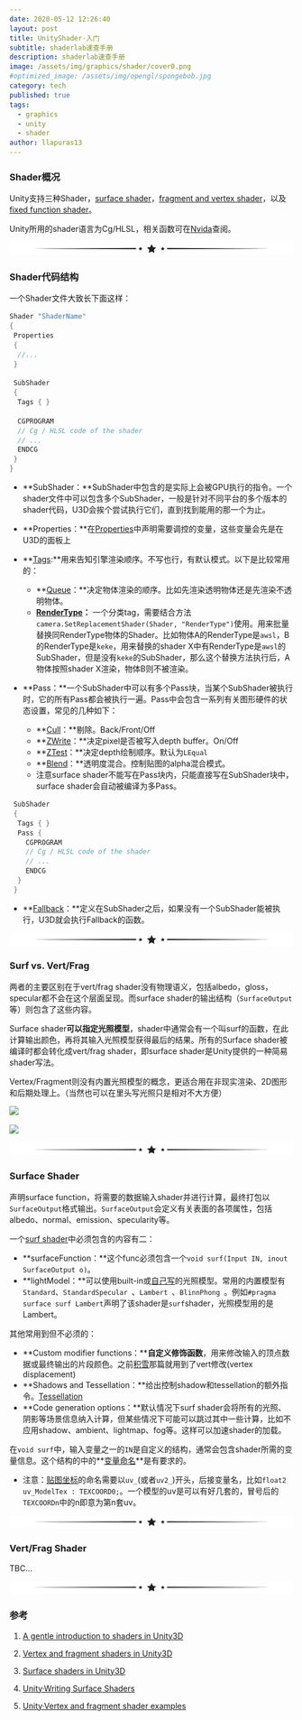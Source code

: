 ```yaml
---
date: 2020-05-12 12:26:40
layout: post
title: UnityShader·入门
subtitle: shaderlab速查手册
description: shaderlab速查手册
image: /assets/img/graphics/shader/cover0.png
#optimized_image: /assets/img/opengl/spongebob.jpg
category: tech
published: true
tags:
  - graphics
  - unity
  - shader
author: llapuras13
---
```


### Shader概况

Unity支持三种Shader，[surface shader](https://docs.unity3d.com/Manual/SL-SurfaceShaders.html)，[fragment and vertex shader](https://docs.unity3d.com/Manual/SL-ShaderPrograms.html)，以及[fixed function shader](https://docs.unity3d.com/Manual/ShaderTut1.html)。

Unity所用的shader语言为Cg/HLSL，相关函数可在[Nvida](https://developer.download.nvidia.cn/cg/index_stdlib.html)查阅。

![](/assets/img/line.png)

### Shader代码结构

一个Shader文件大致长下面这样：

```c++
Shader "ShaderName"
{
 Properties
 {
  //...
 }
 
 SubShader
 {
  Tags { }

  CGPROGRAM
  // Cg / HLSL code of the shader
  // ...
  ENDCG
 }
}

```

- **SubShader：**SubShader中包含的是实际上会被GPU执行的指令。一个shader文件中可以包含多个SubShader，一般是针对不同平台的多个版本的shader代码，U3D会挨个尝试执行它们，直到找到能用的那一个为止。

- **Properties：**在[Properties](https://docs.unity3d.com/Manual/SL-Properties.html)中声明需要调控的变量，这些变量会先是在U3D的面板上

- **[Tags](https://docs.unity3d.com/Manual/SL-SubShaderTags.html):**用来告知引擎渲染顺序。不写也行，有默认模式。以下是比较常用的：
  - **[Queue](https://docs.unity3d.com/Manual/SL-SubShaderTags.html)：**决定物体渲染的顺序。比如先渲染透明物体还是先渲染不透明物体。
  - **[RenderType](https://docs.unity3d.com/Manual/SL-ShaderReplacement.html)：** 一个分类tag，需要结合方法``camera.SetReplacementShader(Shader, "RenderType")``使用。用来批量替换同RenderType物体的Shader。比如物体A的RenderType是``awsl``，B的RenderType是``keke``，用来替换的shader X中有RenderType是``awsl``的SubShader，但是没有``keke``的SubShader，那么这个替换方法执行后，A物体按照shader X渲染，物体B则不被渲染。

- **Pass：**一个SubShader中可以有多个Pass块，当某个SubShader被执行时，它的所有Pass都会被执行一遍。Pass中会包含一系列有关图形硬件的状态设置，常见的几种如下：
  - **[Cull](https://docs.unity3d.com/Manual/SL-CullAndDepth.html)：**剔除。Back/Front/Off
  - **[ZWrite](https://docs.unity3d.com/Manual/SL-CullAndDepth.html)：**决定pixel是否被写入depth buffer。On/Off
  - **[ZTest](https://docs.unity3d.com/Manual/SL-CullAndDepth.html)：**决定depth绘制顺序。默认为``LEqual``
  - **[Blend](https://docs.unity3d.com/Manual/SL-Blend.html)：**透明度混合。控制贴图的alpha混合模式。
  - 注意surface shader不能写在Pass块内，只能直接写在SubShader块中，surface shader会自动被编译为多Pass。

```cpp
 SubShader
 {
  Tags { }
  Pass {
    CGPROGRAM
    // Cg / HLSL code of the shader
    // ...
    ENDCG
  }
 }
```

- **[Fallback](https://docs.unity3d.com/Manual/SL-Fallback.html)：**定义在SubShader之后，如果没有一个SubShader能被执行，U3D就会执行Fallback的函数。

![](/assets/img/line.png)

### Surf vs. Vert/Frag

两者的主要区别在于vert/frag shader没有物理语义，包括albedo，gloss，specular都不会在这个层面呈现。而surface shader的输出结构（``SurfaceOutput``等）则包含了这些内容。

Surface shader**可以指定光照模型**，shader中通常会有一个叫surf的函数，在此计算输出颜色，再将其输入光照模型获得最后的结果。所有的Surface shader被编译时都会转化成vert/frag shader，即surface shader是Unity提供的一种简易shader写法。

Vertex/Fragment则没有内置光照模型的概念，更适合用在非现实渲染、2D图形和后期处理上。（当然也可以在里头写光照只是相对不大方便）

![](https://www.alanzucconi.com/wp-content/uploads/2015/06/Surface-shader.png)

![](https://www.alanzucconi.com/wp-content/uploads/2015/06/Vertex-and-Fragment-shader.png)

![](/assets/img/line.png)

### Surface Shader

声明surface function，将需要的数据输入shader并进行计算，最终打包以``SurfaceOutput``格式输出。``SurfaceOutput``会定义有关表面的各项属性，包括albedo、normal、emission、specularity等。

一个[surf shader](https://docs.unity3d.com/Manual/SL-SurfaceShaders.html)中必须包含的内容有二：
- **surfaceFunction：**这个func必须包含一个``void surf(Input IN, inout SurfaceOutput o)``。
- **lightModel：**可以使用built-in或[自己写](https://docs.unity3d.com/Manual/SL-SurfaceShaderLighting.html)的光照模型。常用的内置模型有``Standard``、``StandardSpecular ``、``Lambert ``、``BlinnPhong ``。例如``#pragma surface surf Lambert``声明了该shader是``surf``shader，光照模型用的是Lambert。


其他常用到但不必须的：
- **Custom modifier functions：****自定义修饰函数**，用来修改输入的顶点数据或最终输出的片段颜色。之前[积雪](/UnityShader-积雪/)那篇就用到了vert修改(vertex displacement)
- **Shadows and Tessellation：**给出控制shadow和tessellation的额外指令。[Tessellation](https://docs.unity3d.com/Manual/SL-SurfaceShaderTessellation.html)
- **Code generation options：**默认情况下surf shader会将所有的光照、阴影等场景信息纳入计算，但某些情况下可能可以跳过其中一些计算，比如不应用shadow、ambient、lightmap、fog等。这样可以加速shader的加载。

在``void surf``中，输入变量之一的``IN``是自定义的结构，通常会包含shader所需的变量信息。这个结构的中的**[变量命名](https://docs.unity3d.com/Manual/SL-SurfaceShaders.html)**是有要求的。
- 注意：[贴图坐标](https://docs.unity3d.com/Manual/SL-ShaderSemantics.html)的命名需要以``uv_``(或者``uv2_``)开头，后接变量名，比如``float2 uv_ModelTex : TEXCOORD0;``。一个模型的uv是可以有好几套的，冒号后的``TEXCOORDn``中的n即意为第n套uv。

![](/assets/img/line.png)

### Vert/Frag Shader

TBC...

![](/assets/img/line.png)

### 参考

1. [A gentle introduction to shaders in Unity3D](https://www.alanzucconi.com/2015/06/10/a-gentle-introduction-to-shaders-in-unity3d/)

2. [Vertex and fragment shaders in Unity3D](https://www.alanzucconi.com/2015/07/01/vertex-and-fragment-shaders-in-unity3d/)

3. [Surface shaders in Unity3D](https://www.alanzucconi.com/2015/06/17/surface-shaders-in-unity3d/)

4. [Unity·Writing Surface Shaders](https://docs.unity3d.com/Manual/SL-SurfaceShaders.html)

5. [Unity·Vertex and fragment shader examples](https://docs.unity3d.com/Manual/SL-VertexFragmentShaderExamples.html)